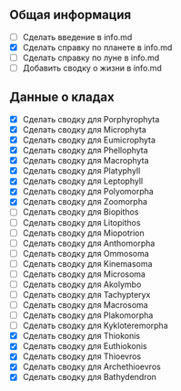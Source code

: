 ## Общая информация

- [ ] Сделать введение в info.md
- [x] Сделать справку по планете в info.md
- [ ] Сделать справку по луне в info.md
- [ ] Добавить сводку о жизни в info.md

## Данные о кладах

- [x] Сделать сводку для Porphyrophyta
- [x] Сделать сводку для Microphyta
- [x] Сделать сводку для Eumicrophyta
- [x] Сделать сводку для Phellophyta
- [x] Сделать сводку для Macrophyta
- [x] Сделать сводку для Platyphyll
- [x] Сделать сводку для Leptophyll
- [x] Сделать сводку для Polyomorpha
- [x] Сделать сводку для Zoomorpha
- [ ] Сделать сводку для Biopithos
- [ ] Сделать сводку для Litopithos
- [ ] Сделать сводку для Miopotrion
- [ ] Сделать сводку для Anthomorpha
- [ ] Сделать сводку для Ommosoma
- [ ] Сделать сводку для Kinemasoma
- [ ] Сделать сводку для Microsoma
- [ ] Сделать сводку для Akolymbo
- [ ] Сделать сводку для Tachypteryx
- [ ] Сделать сводку для Macrosoma
- [ ] Сделать сводку для Plakomorpha
- [ ] Сделать сводку для Kykloteremorpha
- [x] Сделать сводку для Thiokonis
- [x] Сделать сводку для Euthiokonis
- [x] Сделать сводку для Thioevros
- [x] Сделать сводку для Archethioevros
- [x] Сделать сводку для Bathydendron